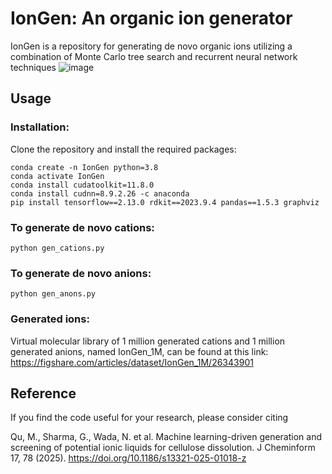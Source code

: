 # IonGen: An organic ion generator

IonGen is a repository for generating de novo organic ions utilizing a combination of Monte Carlo tree search and recurrent neural network techniques
![image](https://github.com/Mengyangjp/IonGen/assets/127812221/a9abe528-16c9-441c-9e7c-7f82299f2020)

## Usage

### Installation:
Clone the repository and install the required packages:
```shell
conda create -n IonGen python=3.8
conda activate IonGen
conda install cudatoolkit=11.8.0
conda install cudnn=8.9.2.26 -c anaconda
pip install tensorflow==2.13.0 rdkit==2023.9.4 pandas==1.5.3 graphviz
```

### To generate de novo cations:
```shell
python gen_cations.py
```

### To generate de novo anions:
```shell
python gen_anons.py
```

### Generated ions:

Virtual molecular library of 1 million generated cations and 1 million generated anions, named IonGen_1M, can be found at this link: https://figshare.com/articles/dataset/IonGen_1M/26343901

## Reference

If you find the code useful for your research, please consider citing

Qu, M., Sharma, G., Wada, N. et al. Machine learning-driven generation and screening of potential ionic liquids for cellulose dissolution. J Cheminform 17, 78 (2025). https://doi.org/10.1186/s13321-025-01018-z

